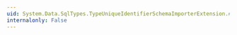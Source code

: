 ```yaml
---
uid: System.Data.SqlTypes.TypeUniqueIdentifierSchemaImporterExtension.#ctor
internalonly: False
---
```


